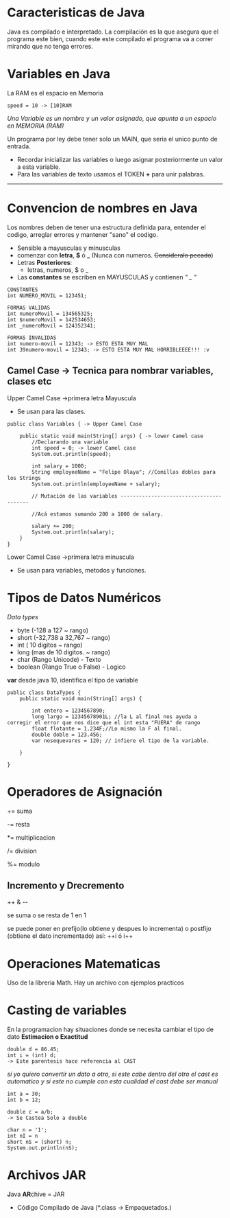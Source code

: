 # Caracteristicas de Java
 Java es compilado e interpretado.
 La compilación es la que asegura que el programa este bien, cuando este 
 este compilado el programa va a correr mirando que no tenga errores.
 
# Variables en Java 

La RAM es el espacio en Memoria

~~~
speed = 10 -> [10]RAM
~~~

*Una Variable es un nombre y un valor asignado, que apunta a un espacio en MEMORIA (RAM)*

Un programa por ley debe tener solo un MAIN, que seria el unico punto de entrada.
* Recordar inicializar las variables o luego asignar posteriormente un valor a esta variable.
* Para las variables de texto usamos el TOKEN **+** para unir palabras.

***
# Convencion de nombres en Java

Los nombres deben de tener una estructura definida para, entender el codigo, arreglar errores y mantener "sano" el codigo.

* Sensible a mayusculas y minusculas
* comenzar con **letra**, **$** ó **_** (Nunca con numeros. ~~Consideralo pecado~~)
* Letras **Posteriores**:
  * letras, numeros, $ o _
* Las **constantes** se escriben en MAYUSCULAS y contienen *" _ "*

~~~
CONSTANTES
int NUMERO_MOVIL = 123451;

FORMAS VALIDAS
int numeroMovil = 134565325;
int $numeroMovil = 142534653;
int _numeroMovil = 124352341;

FORMAS INVALIDAS
int numero-movil = 12343; -> ESTO ESTA MUY MAL
int 39numero-movil = 12343; -> ESTO ESTA MUY MAL HORRIBLEEEE!!! :v
~~~

## Camel Case -> Tecnica para nombrar variables, clases etc

Upper Camel Case ->primera letra Mayuscula
* Se usan para las clases.

~~~
public class Variables { -> Upper Camel Case

    public static void main(String[] args) { -> lower Camel case
        //Declarando una variable
        int speed = 0; -> lower Camel case
        System.out.println(speed);

        int salary = 1000;
        String employeeName = "Felipe Olaya"; //Comillas dobles para los Strings
        System.out.println(employeeName + salary);

        // Mutación de las variables ----------------------------------------

        //Acá estamos sumando 200 a 1000 de salary.

        salary += 200;
        System.out.println(salary);
    }
}
~~~

Lower Camel Case ->primera letra minuscula
* Se usan para variables, metodos y funciones.

# Tipos de Datos Numéricos

*Data types*

* byte (-128 a 127 ~ rango)
* short (-32,738 a 32,767 ~ rango)
* int ( 10 digitos ~ rango)
* long (mas de 10 digitos. ~ rango) 
* char (Rango Unicode) - Texto
* boolean (Rango True o False) - Logico
  
**var** desde java 10, identifica el tipo de variable 

~~~
public class DataTypes {
    public static void main(String[] args) {
        
        int entero = 1234567890;
        long largo = 12345678901L; //la L al final nos ayuda a corregir el error que nos dice que el int esta "FUERA" de rango
        float flotante = 1.234F;//Lo mismo la F al final.
        double doble = 123.456;
        var nosequevares = 120; // infiere el tipo de la variable.

    }
    
}
~~~

# Operadores de Asignación

+= suma

-= resta

*= multiplicacion

/= division

%= modulo

## Incremento y Drecremento

++ & --

se suma o se resta de 1 en 1

se puede poner en prefijo(lo obtiene y despues lo incrementa) o postfijo (obtiene el dato incrementado) así: 
++i ó i++

# Operaciones Matematicas

Uso de la libreria Math. Hay un archivo con ejemplos practicos

# Casting de variables

En la programacion hay situaciones donde se necesita cambiar el tipo de dato **Estimacion  o Exactitud**

~~~
double d = 86.45;
int i = (int) d;
-> Este parentesis hace referencia al CAST
~~~

*si yo quiero convertir un dato a otro, si este cabe dentro del otro el cast es automatico y si este no cumple con esta cualidad el cast debe ser manual*

~~~
int a = 30;
int b = 12;

double c = a/b;
-> Se Castea Solo a double

char n = '1';
int nI = n
short nS = (short) n;
System.out.println(nS);
~~~

# Archivos JAR

**J**ava **AR**chive = JAR
* Código Compilado de Java (*.class -> Empaquetados.)



